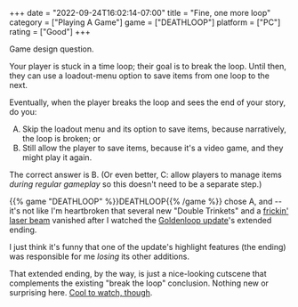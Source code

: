 +++
date = "2022-09-24T16:02:14-07:00"
title = "Fine, one more loop"
category = ["Playing A Game"]
game = ["DEATHLOOP"]
platform = ["PC"]
rating = ["Good"]
+++

Game design question.

Your player is stuck in a time loop; their goal is to break the loop.  Until then, they can use a loadout-menu option to save items from one loop to the next.

Eventually, when the player breaks the loop and sees the end of your story, do you:

<ol type="A">
<li>Skip the loadout menu and its option to save items, because narratively, the loop is broken; or</li>
<li>Still allow the player to save items, because it's a video game, and they might play it again.</li>
</ol>

The correct answer is B.  (Or even better, C: allow players to manage items <i>during regular gameplay</i> so this doesn't need to be a separate step.)

{{% game "DEATHLOOP" %}}DEATHLOOP{{% /game %}} chose A, and -- it's not like I'm heartbroken that several new "Double Trinkets" and a <a href="https://deathloop.fandom.com/wiki/HALPS_Prototype">frickin' laser beam</a> vanished after I watched the <a href="https://deathloop.fandom.com/wiki/Game_Updates/04">Goldenloop update</a>'s extended ending.

I just think it's funny that one of the update's highlight features (the ending) was responsible for me <i>losing</i> its other additions.

That extended ending, by the way, is just a nice-looking cutscene that complements the existing "break the loop" conclusion.  Nothing new or surprising here.  <a href="https://www.youtube.com/watch?v=OfOYRs4yS78">Cool to watch, though</a>.
